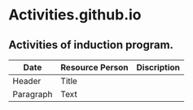 # Activities.github.io
## Activities of induction program.

| Date | Resource Person | Discription |
| ----------- | ----------- |----------|
| Header | Title |
| Paragraph | Text |
